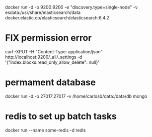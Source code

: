 docker run -d -p 9200:9200 -e "discovery.type=single-node" -v esdata:/usr/share/elasticsearch/data  docker.elastic.co/elasticsearch/elasticsearch:6.4.2

# FIX permission error
curl -XPUT -H "Content-Type: application/json" http://localhost:9200/_all/_settings -d '{"index.blocks.read_only_allow_delete": null}'


 # permament database
 docker run -d -p 27017:27017 -v /home/carlosb/data:/data/db mongo
 
 # redis to set up batch tasks
docker run --name some-redis -d redis
